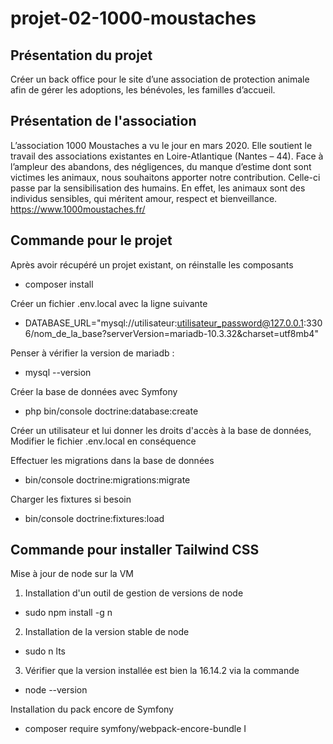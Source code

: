 # projet-02-1000-moustaches

## Présentation du projet

Créer un back office pour le site d’une association de protection animale afin de gérer les adoptions, les bénévoles, les familles d’accueil.

## Présentation de l'association

L’association 1000 Moustaches a vu le jour en mars 2020. Elle soutient le travail des associations existantes en Loire-Atlantique (Nantes – 44).
Face à l’ampleur des abandons, des négligences, du manque d’estime dont sont victimes les animaux, nous souhaitons apporter notre contribution. Celle-ci passe par la sensibilisation des humains.
En effet, les animaux sont des individus sensibles, qui méritent amour, respect et bienveillance.
https://www.1000moustaches.fr/

## Commande pour le projet

Après avoir récupéré un projet existant, on réinstalle les composants

 - composer install

Créer un fichier .env.local avec la ligne suivante

 - DATABASE_URL="mysql://utilisateur:utilisateur_password@127.0.0.1:3306/nom_de_la_base?serverVersion=mariadb-10.3.32&charset=utf8mb4"

Penser à vérifier la version de mariadb :

- mysql --version

Créer la base de données avec Symfony

 - php bin/console doctrine:database:create

Créer un utilisateur et lui donner les droits d'accès à la base de données,
Modifier le fichier .env.local en conséquence

Effectuer les migrations dans la base de données

 - bin/console doctrine:migrations:migrate

Charger les fixtures si besoin

 - bin/console doctrine:fixtures:load

## Commande pour installer Tailwind CSS

Mise à jour de node sur la VM

1. Installation d'un outil de gestion de versions de node

-  sudo npm install -g n

2. Installation de la version stable de node

- sudo n lts

3. Vérifier que la version installée est bien la 16.14.2 via la commande

- node --version

Installation du pack encore de Symfony

- composer require symfony/webpack-encore-bundle
I
